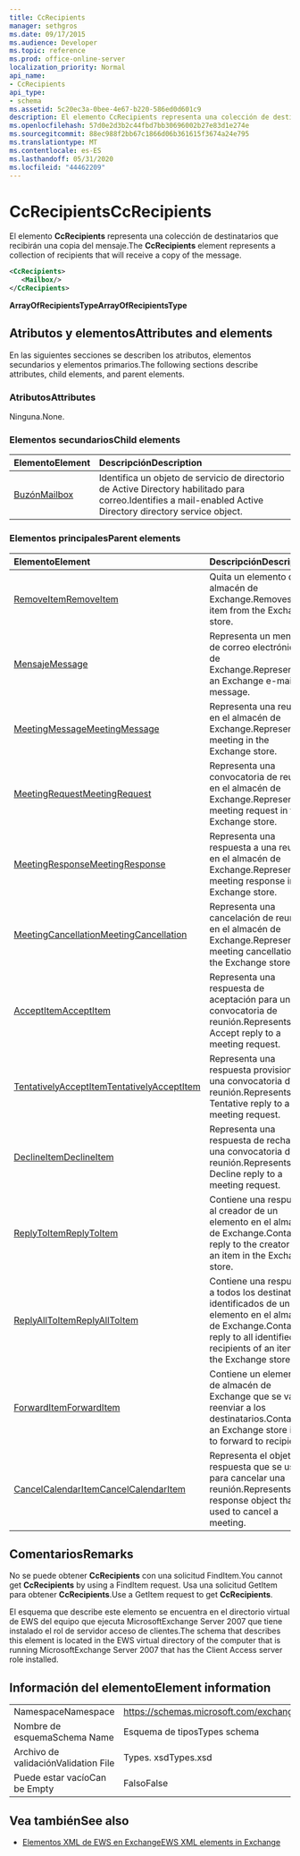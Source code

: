 ```yaml
---
title: CcRecipients
manager: sethgros
ms.date: 09/17/2015
ms.audience: Developer
ms.topic: reference
ms.prod: office-online-server
localization_priority: Normal
api_name:
- CcRecipients
api_type:
- schema
ms.assetid: 5c20ec3a-0bee-4e67-b220-586ed0d601c9
description: El elemento CcRecipients representa una colección de destinatarios que recibirán una copia del mensaje.
ms.openlocfilehash: 57d0e2d3b2c44fbd7bb30696002b27e83d1e274e
ms.sourcegitcommit: 88ec988f2bb67c1866d06b361615f3674a24e795
ms.translationtype: MT
ms.contentlocale: es-ES
ms.lasthandoff: 05/31/2020
ms.locfileid: "44462209"
---
```

# <a name="ccrecipients"></a><span data-ttu-id="8023a-103">CcRecipients</span><span class="sxs-lookup"><span data-stu-id="8023a-103">CcRecipients</span></span>

<span data-ttu-id="8023a-104">El elemento **CcRecipients** representa una colección de destinatarios que recibirán una copia del mensaje.</span><span class="sxs-lookup"><span data-stu-id="8023a-104">The **CcRecipients** element represents a collection of recipients that will receive a copy of the message.</span></span> 
  
```xml
<CcRecipients>
   <Mailbox/>
</CcRecipients>
```

 <span data-ttu-id="8023a-105">**ArrayOfRecipientsType**</span><span class="sxs-lookup"><span data-stu-id="8023a-105">**ArrayOfRecipientsType**</span></span>
## <a name="attributes-and-elements"></a><span data-ttu-id="8023a-106">Atributos y elementos</span><span class="sxs-lookup"><span data-stu-id="8023a-106">Attributes and elements</span></span>

<span data-ttu-id="8023a-107">En las siguientes secciones se describen los atributos, elementos secundarios y elementos primarios.</span><span class="sxs-lookup"><span data-stu-id="8023a-107">The following sections describe attributes, child elements, and parent elements.</span></span>
  
### <a name="attributes"></a><span data-ttu-id="8023a-108">Atributos</span><span class="sxs-lookup"><span data-stu-id="8023a-108">Attributes</span></span>

<span data-ttu-id="8023a-109">Ninguna.</span><span class="sxs-lookup"><span data-stu-id="8023a-109">None.</span></span>
  
### <a name="child-elements"></a><span data-ttu-id="8023a-110">Elementos secundarios</span><span class="sxs-lookup"><span data-stu-id="8023a-110">Child elements</span></span>

|<span data-ttu-id="8023a-111">**Elemento**</span><span class="sxs-lookup"><span data-stu-id="8023a-111">**Element**</span></span>|<span data-ttu-id="8023a-112">**Descripción**</span><span class="sxs-lookup"><span data-stu-id="8023a-112">**Description**</span></span>|
|:-----|:-----|
|[<span data-ttu-id="8023a-113">Buzón</span><span class="sxs-lookup"><span data-stu-id="8023a-113">Mailbox</span></span>](mailbox.md) <br/> |<span data-ttu-id="8023a-114">Identifica un objeto de servicio de directorio de Active Directory habilitado para correo.</span><span class="sxs-lookup"><span data-stu-id="8023a-114">Identifies a mail-enabled Active Directory directory service object.</span></span>  <br/> |
   
### <a name="parent-elements"></a><span data-ttu-id="8023a-115">Elementos principales</span><span class="sxs-lookup"><span data-stu-id="8023a-115">Parent elements</span></span>

|<span data-ttu-id="8023a-116">**Elemento**</span><span class="sxs-lookup"><span data-stu-id="8023a-116">**Element**</span></span>|<span data-ttu-id="8023a-117">**Descripción**</span><span class="sxs-lookup"><span data-stu-id="8023a-117">**Description**</span></span>|
|:-----|:-----|
|[<span data-ttu-id="8023a-118">RemoveItem</span><span class="sxs-lookup"><span data-stu-id="8023a-118">RemoveItem</span></span>](removeitem.md) <br/> |<span data-ttu-id="8023a-119">Quita un elemento del almacén de Exchange.</span><span class="sxs-lookup"><span data-stu-id="8023a-119">Removes an item from the Exchange store.</span></span>  <br/> |
|[<span data-ttu-id="8023a-120">Mensaje</span><span class="sxs-lookup"><span data-stu-id="8023a-120">Message</span></span>](message-ex15websvcsotherref.md) <br/> |<span data-ttu-id="8023a-121">Representa un mensaje de correo electrónico de Exchange.</span><span class="sxs-lookup"><span data-stu-id="8023a-121">Represents an Exchange e-mail message.</span></span>  <br/> |
|[<span data-ttu-id="8023a-122">MeetingMessage</span><span class="sxs-lookup"><span data-stu-id="8023a-122">MeetingMessage</span></span>](meetingmessage.md) <br/> |<span data-ttu-id="8023a-123">Representa una reunión en el almacén de Exchange.</span><span class="sxs-lookup"><span data-stu-id="8023a-123">Represents a meeting in the Exchange store.</span></span>  <br/> |
|[<span data-ttu-id="8023a-124">MeetingRequest</span><span class="sxs-lookup"><span data-stu-id="8023a-124">MeetingRequest</span></span>](meetingrequest.md) <br/> |<span data-ttu-id="8023a-125">Representa una convocatoria de reunión en el almacén de Exchange.</span><span class="sxs-lookup"><span data-stu-id="8023a-125">Represents a meeting request in the Exchange store.</span></span>  <br/> |
|[<span data-ttu-id="8023a-126">MeetingResponse</span><span class="sxs-lookup"><span data-stu-id="8023a-126">MeetingResponse</span></span>](meetingresponse.md) <br/> |<span data-ttu-id="8023a-127">Representa una respuesta a una reunión en el almacén de Exchange.</span><span class="sxs-lookup"><span data-stu-id="8023a-127">Represents a meeting response in the Exchange store.</span></span>  <br/> |
|[<span data-ttu-id="8023a-128">MeetingCancellation</span><span class="sxs-lookup"><span data-stu-id="8023a-128">MeetingCancellation</span></span>](meetingcancellation.md) <br/> |<span data-ttu-id="8023a-129">Representa una cancelación de reunión en el almacén de Exchange.</span><span class="sxs-lookup"><span data-stu-id="8023a-129">Represents a meeting cancellation in the Exchange store.</span></span>  <br/> |
|[<span data-ttu-id="8023a-130">AcceptItem</span><span class="sxs-lookup"><span data-stu-id="8023a-130">AcceptItem</span></span>](acceptitem.md) <br/> |<span data-ttu-id="8023a-131">Representa una respuesta de aceptación para una convocatoria de reunión.</span><span class="sxs-lookup"><span data-stu-id="8023a-131">Represents an Accept reply to a meeting request.</span></span>  <br/> |
|[<span data-ttu-id="8023a-132">TentativelyAcceptItem</span><span class="sxs-lookup"><span data-stu-id="8023a-132">TentativelyAcceptItem</span></span>](tentativelyacceptitem.md) <br/> |<span data-ttu-id="8023a-133">Representa una respuesta provisional a una convocatoria de reunión.</span><span class="sxs-lookup"><span data-stu-id="8023a-133">Represents a Tentative reply to a meeting request.</span></span>  <br/> |
|[<span data-ttu-id="8023a-134">DeclineItem</span><span class="sxs-lookup"><span data-stu-id="8023a-134">DeclineItem</span></span>](declineitem.md) <br/> |<span data-ttu-id="8023a-135">Representa una respuesta de rechazo a una convocatoria de reunión.</span><span class="sxs-lookup"><span data-stu-id="8023a-135">Represents a Decline reply to a meeting request.</span></span>  <br/> |
|[<span data-ttu-id="8023a-136">ReplyToItem</span><span class="sxs-lookup"><span data-stu-id="8023a-136">ReplyToItem</span></span>](replytoitem.md) <br/> |<span data-ttu-id="8023a-137">Contiene una respuesta al creador de un elemento en el almacén de Exchange.</span><span class="sxs-lookup"><span data-stu-id="8023a-137">Contains a reply to the creator of an item in the Exchange store.</span></span>  <br/> |
|[<span data-ttu-id="8023a-138">ReplyAllToItem</span><span class="sxs-lookup"><span data-stu-id="8023a-138">ReplyAllToItem</span></span>](replyalltoitem.md) <br/> |<span data-ttu-id="8023a-139">Contiene una respuesta a todos los destinatarios identificados de un elemento en el almacén de Exchange.</span><span class="sxs-lookup"><span data-stu-id="8023a-139">Contains a reply to all identified recipients of an item in the Exchange store.</span></span>  <br/> |
|[<span data-ttu-id="8023a-140">ForwardItem</span><span class="sxs-lookup"><span data-stu-id="8023a-140">ForwardItem</span></span>](forwarditem.md) <br/> |<span data-ttu-id="8023a-141">Contiene un elemento de almacén de Exchange que se va a reenviar a los destinatarios.</span><span class="sxs-lookup"><span data-stu-id="8023a-141">Contains an Exchange store item to forward to recipients.</span></span>  <br/> |
|[<span data-ttu-id="8023a-142">CancelCalendarItem</span><span class="sxs-lookup"><span data-stu-id="8023a-142">CancelCalendarItem</span></span>](cancelcalendaritem.md) <br/> |<span data-ttu-id="8023a-143">Representa el objeto de respuesta que se usa para cancelar una reunión.</span><span class="sxs-lookup"><span data-stu-id="8023a-143">Represents the response object that is used to cancel a meeting.</span></span>  <br/> |
   
## <a name="remarks"></a><span data-ttu-id="8023a-144">Comentarios</span><span class="sxs-lookup"><span data-stu-id="8023a-144">Remarks</span></span>

<span data-ttu-id="8023a-145">No se puede obtener **CcRecipients** con una solicitud FindItem.</span><span class="sxs-lookup"><span data-stu-id="8023a-145">You cannot get **CcRecipients** by using a FindItem request.</span></span> <span data-ttu-id="8023a-146">Usa una solicitud GetItem para obtener **CcRecipients**.</span><span class="sxs-lookup"><span data-stu-id="8023a-146">Use a GetItem request to get **CcRecipients**.</span></span>
  
<span data-ttu-id="8023a-147">El esquema que describe este elemento se encuentra en el directorio virtual de EWS del equipo que ejecuta MicrosoftExchange Server 2007 que tiene instalado el rol de servidor acceso de clientes.</span><span class="sxs-lookup"><span data-stu-id="8023a-147">The schema that describes this element is located in the EWS virtual directory of the computer that is running MicrosoftExchange Server 2007 that has the Client Access server role installed.</span></span>
  
## <a name="element-information"></a><span data-ttu-id="8023a-148">Información del elemento</span><span class="sxs-lookup"><span data-stu-id="8023a-148">Element information</span></span>

|||
|:-----|:-----|
|<span data-ttu-id="8023a-149">Namespace</span><span class="sxs-lookup"><span data-stu-id="8023a-149">Namespace</span></span>  <br/> |https://schemas.microsoft.com/exchange/services/2006/types  <br/> |
|<span data-ttu-id="8023a-150">Nombre de esquema</span><span class="sxs-lookup"><span data-stu-id="8023a-150">Schema Name</span></span>  <br/> |<span data-ttu-id="8023a-151">Esquema de tipos</span><span class="sxs-lookup"><span data-stu-id="8023a-151">Types schema</span></span>  <br/> |
|<span data-ttu-id="8023a-152">Archivo de validación</span><span class="sxs-lookup"><span data-stu-id="8023a-152">Validation File</span></span>  <br/> |<span data-ttu-id="8023a-153">Types. xsd</span><span class="sxs-lookup"><span data-stu-id="8023a-153">Types.xsd</span></span>  <br/> |
|<span data-ttu-id="8023a-154">Puede estar vacío</span><span class="sxs-lookup"><span data-stu-id="8023a-154">Can be Empty</span></span>  <br/> |<span data-ttu-id="8023a-155">Falso</span><span class="sxs-lookup"><span data-stu-id="8023a-155">False</span></span>  <br/> |
   
## <a name="see-also"></a><span data-ttu-id="8023a-156">Vea también</span><span class="sxs-lookup"><span data-stu-id="8023a-156">See also</span></span>



- [<span data-ttu-id="8023a-157">Elementos XML de EWS en Exchange</span><span class="sxs-lookup"><span data-stu-id="8023a-157">EWS XML elements in Exchange</span></span>](ews-xml-elements-in-exchange.md)

